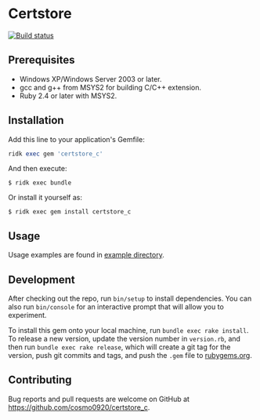 # Certstore

[![Build status](https://ci.appveyor.com/api/projects/status/0iukmyau7wq971o4/branch/master?svg=true)](https://ci.appveyor.com/project/cosmo0920/certstore-c/branch/master)

## Prerequisites

* Windows XP/Windows Server 2003 or later.
* gcc and g++ from MSYS2 for building C/C++ extension.
* Ruby 2.4 or later with MSYS2.

## Installation

Add this line to your application's Gemfile:

```ruby
ridk exec gem 'certstore_c'
```

And then execute:

    $ ridk exec bundle

Or install it yourself as:

    $ ridk exec gem install certstore_c

## Usage

Usage examples are found in [example directory](example).

## Development

After checking out the repo, run `bin/setup` to install dependencies. You can also run `bin/console` for an interactive prompt that will allow you to experiment.

To install this gem onto your local machine, run `bundle exec rake install`. To release a new version, update the version number in `version.rb`, and then run `bundle exec rake release`, which will create a git tag for the version, push git commits and tags, and push the `.gem` file to [rubygems.org](https://rubygems.org).

## Contributing

Bug reports and pull requests are welcome on GitHub at https://github.com/cosmo0920/certstore_c.
